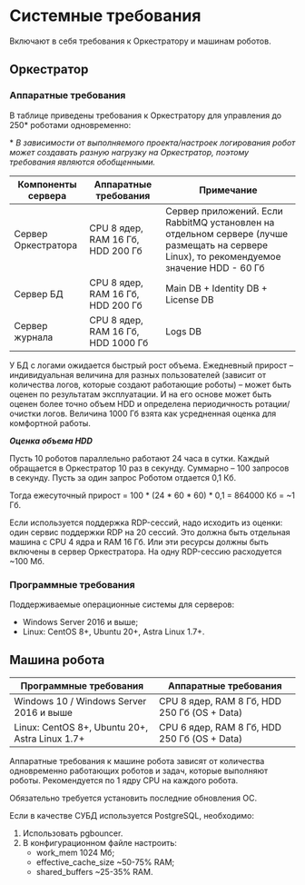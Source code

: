 # Системные требования

Включают в себя требования к Оркестратору и машинам роботов.

## Оркестратор
### Аппаратные требования

В таблице приведены требования к Оркестратору для управления до 250\* роботами одновременно:

\* *В зависимости от выполняемого проекта/настроек логирования робот может создавать разную нагрузку на Оркестратор, поэтому требования являются обобщенными.*

| Компоненты сервера  | Аппаратные требования  | Примечание |
| ------------------- | ---------------------- | ---------- | 
| Сервер Оркестратора | CPU 8 ядер, RAM 16 Гб, HDD 200 Гб | Сервер приложений. Если RabbitMQ установлен на отдельном сервере (лучше размещать на сервере Linux), то рекомендуемое значение HDD - 60 Гб |
| Сервер БД | CPU 8 ядер, RAM 16 Гб, HDD 200 Гб  | Main DB  + Identity DB + License DB |
| Сервер журнала | CPU 8 ядер, RAM 16 Гб, HDD 1000 Гб | Logs DB |

У БД с логами ожидается быстрый рост объема. Ежедневный прирост – индивидуальная величина для разных пользователей (зависит от количества логов, которые создают работающие роботы) – может быть оценен по результатам эксплуатации. И на его основе может быть оценен более точно объем HDD и определена периодичность ротации/очистки логов. Величина 1000 Гб взята как усредненная оценка для комфортной работы.

***Оценка объема HDD***

Пусть 10 роботов параллельно работают 24 часа в сутки. Каждый обращается в Оркестратор 10 раз в секунду. Суммарно – 100 запросов в секунду. Пусть за один запрос Роботом отдается 0,1 Кб. 

Тогда ежесуточный прирост = 100 \* (24 \* 60 \* 60) \* 0,1 = 864000 Кб = ~1 Гб.

Если используется поддержка RDP-сессий, надо исходить из оценки: один сервис поддержки RDP на 20 сессий. Это должна быть отдельная машина с CPU 4 ядра и RAM 16 Гб. Или эти ресурсы должны быть включены в сервер Оркестратора. На одну RDP-сессию расходуется ~100 Мб.

### Программные требования
Поддерживаемые операционные системы для серверов:
* Windows Server 2016 и выше;
* Linux: CentOS 8+, Ubuntu 20+, Astra Linux 1.7+.

## Машина робота

| Программные требования    |  Аппаратные требования  | 
| ------------------------- | ----------------------- | 
| Windows 10 / Windows Server 2016 и выше | CPU 8 ядер, RAM 8 Гб, HDD 250 Гб (OS + Data) | 
| Linux: CentOS 8+, Ubuntu 20+, Astra Linux 1.7+ | CPU 6 ядер, RAM 8 Гб, HDD 250 Гб (OS + Data) | 
 
Аппаратные требования к машине робота зависят от количества одновременно работающих роботов и задач, которые выполняют роботы. Рекомендуется по 1 ядру CPU на каждого робота.

Обязательно требуется установить последние обновления ОС.

Если в качестве СУБД используется PostgreSQL, необходимо:
1.	Использовать pgbouncer.
2.	В конфигурационном файле настроить:
    *	work_mem 1024 Мб;
    *	effective_cache_size ~50-75% RAM;
    *	shared_buffers ~25-35% RAM.


